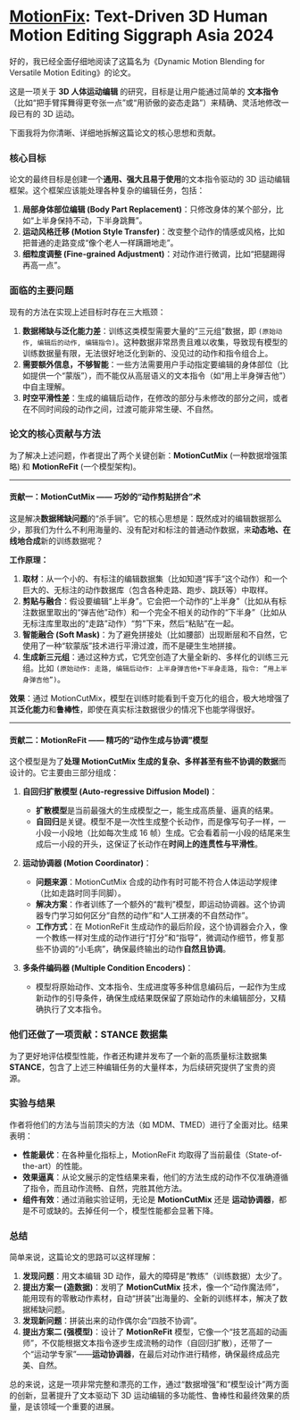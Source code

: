 # [MotionFix](https://motionfix.is.tue.mpg.de/): Text-Driven 3D Human Motion Editing **Siggraph Asia 2024**

好的，我已经全面仔细地阅读了这篇名为《Dynamic Motion Blending for Versatile Motion Editing》的论文。

这是一项关于 **3D 人体运动编辑** 的研究，目标是让用户能通过简单的 **文本指令**（比如“把手臂挥舞得更夸张一点”或“用骄傲的姿态走路”）来精确、灵活地修改一段已有的 3D 运动。

下面我将为你清晰、详细地拆解这篇论文的核心思想和贡献。

### 核心目标

论文的最终目标是创建一个**通用、强大且易于使用**的文本指令驱动的 3D 运动编辑框架。这个框架应该能处理各种复杂的编辑任务，包括：

1.  **局部身体部位编辑 (Body Part Replacement)**：只修改身体的某个部分，比如“上半身保持不动，下半身跳舞”。
2.  **运动风格迁移 (Motion Style Transfer)**：改变整个动作的情感或风格，比如把普通的走路变成“像个老人一样蹒跚地走”。
3.  **细粒度调整 (Fine-grained Adjustment)**：对动作进行微调，比如“把腿踢得再高一点”。

### 面临的主要问题

现有的方法在实现上述目标时存在三大瓶颈：

1.  **数据稀缺与泛化能力差**：训练这类模型需要大量的“三元组”数据，即 `(原始动作, 编辑后的动作, 编辑指令)`。这种数据非常昂贵且难以收集，导致现有模型的训练数据量有限，无法很好地泛化到新的、没见过的动作和指令组合上。
2.  **需要额外信息，不够智能**：一些方法需要用户手动指定要编辑的身体部位（比如提供一个“蒙版”），而不能仅从高层语义的文本指令（如“用上半身弹吉他”）中自主理解。
3.  **时空平滑性差**：生成的编辑后动作，在修改的部分与未修改的部分之间，或者在不同时间段的动作之间，过渡可能非常生硬、不自然。

### 论文的核心贡献与方法

为了解决上述问题，作者提出了两个关键创新：**MotionCutMix** (一种数据增强策略) 和 **MotionReFit** (一个模型架构)。

---

#### 贡献一：MotionCutMix —— 巧妙的“动作剪贴拼合”术

这是解决**数据稀缺问题**的“杀手锏”。它的核心思想是：既然成对的编辑数据那么少，那我们为什么不利用海量的、没有配对和标注的普通动作数据，来**动态地、在线地合成**新的训练数据呢？

**工作原理：**
1.  **取材**：从一个小的、有标注的编辑数据集（比如知道“挥手”这个动作）和一个巨大的、无标注的动作数据库（包含各种走路、跑步、跳跃等）中取样。
2.  **剪贴与融合**：假设要编辑“上半身”。它会把一个动作的“上半身”（比如从有标注数据里取出的“弹吉他”动作）和一个完全不相关的动作的“下半身”（比如从无标注库里取出的“走路”动作）“剪”下来，然后“粘贴”在一起。
3.  **智能融合 (Soft Mask)**：为了避免拼接处（比如腰部）出现断层和不自然，它使用了一种“软蒙版”技术进行平滑过渡，而不是硬生生地拼接。
4.  **生成新三元组**：通过这种方式，它凭空创造了大量全新的、多样化的训练三元组。比如 `(原始动作: 走路, 编辑后动作: 上半身弹吉他+下半身走路, 指令: “用上半身弹吉他”)`。

**效果**：通过 MotionCutMix，模型在训练时能看到千变万化的组合，极大地增强了其**泛化能力**和**鲁棒性**，即使在真实标注数据很少的情况下也能学得很好。

---

#### 贡献二：MotionReFit —— 精巧的“动作生成与协调”模型

这个模型是为了**处理 MotionCutMix 生成的复杂、多样甚至有些不协调的数据**而设计的。它主要由三部分组成：

1.  **自回归扩散模型 (Auto-regressive Diffusion Model)**：
    *   **扩散模型**是当前最强大的生成模型之一，能生成高质量、逼真的结果。
    *   **自回归**是关键。模型不是一次性生成整个长动作，而是像写句子一样，一小段一小段地（比如每次生成 16 帧）生成。它会看着前一小段的结尾来生成后一小段的开头，这保证了长动作在**时间上的连贯性与平滑性**。

2.  **运动协调器 (Motion Coordinator)**：
    *   **问题来源**：MotionCutMix 合成的动作有时可能不符合人体运动学规律（比如走路时同手同脚）。
    *   **解决方案**：作者训练了一个额外的“裁判”模型，即运动协调器。这个协调器专门学习如何区分“自然的动作”和“人工拼凑的不自然动作”。
    *   **工作方式**：在 MotionReFit 生成动作的最后阶段，这个协调器会介入，像一个教练一样对生成的动作进行“打分”和“指导”，微调动作细节，修复那些不协调的“小毛病”，确保最终输出的动作**自然且协调**。

3.  **多条件编码器 (Multiple Condition Encoders)**：
    *   模型将原始动作、文本指令、生成进度等多种信息编码后，一起作为生成新动作的引导条件，确保生成结果既保留了原始动作的未编辑部分，又精确执行了文本指令。

### 他们还做了一项贡献：STANCE 数据集

为了更好地评估模型性能，作者还构建并发布了一个新的高质量标注数据集 **STANCE**，包含了上述三种编辑任务的大量样本，为后续研究提供了宝贵的资源。

### 实验与结果

作者将他们的方法与当前顶尖的方法（如 MDM、TMED）进行了全面对比。结果表明：

*   **性能最优**：在各种量化指标上，MotionReFit 均取得了当前最佳（State-of-the-art）的性能。
*   **效果逼真**：从论文展示的定性结果来看，他们的方法生成的动作不仅准确遵循了指令，而且动作流畅、自然，完胜其他方法。
*   **组件有效**：通过消融实验证明，无论是 **MotionCutMix** 还是 **运动协调器**，都是不可或缺的。去掉任何一个，模型性能都会显著下降。

### 总结

简单来说，这篇论文的思路可以这样理解：

1.  **发现问题**：用文本编辑 3D 动作，最大的障碍是“教练”（训练数据）太少了。
2.  **提出方案一 (造数据)**：发明了 **MotionCutMix** 技术，像一个“动作魔法师”，能用现有的零散动作素材，自动“拼装”出海量的、全新的训练样本，解决了数据稀缺问题。
3.  **发现新问题**：拼装出来的动作偶尔会“四肢不协调”。
4.  **提出方案二 (强模型)**：设计了 **MotionReFit** 模型，它像一个“技艺高超的动画师”，不仅能根据文本指令逐步生成流畅的动作（自回归扩散），还带了一个“运动学专家”——**运动协调器**，在最后对动作进行精修，确保最终成品完美、自然。

总的来说，这是一项非常完整和漂亮的工作，通过“数据增强”和“模型设计”两方面的创新，显著提升了文本驱动下 3D 运动编辑的多功能性、鲁棒性和最终效果的质量，是该领域一个重要的进展。